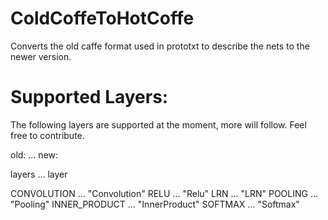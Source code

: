 # ColdCoffeToHotCoffe
Converts the old caffe format used in prototxt to describe the nets to the newer version. 


# Supported Layers:
The following layers are supported at the moment, more will follow. Feel free to contribute.


  old:           ...  new:

  layers         ...  layer

  CONVOLUTION    ... "Convolution"
  RELU           ... "Relu"
  LRN            ... "LRN"
  POOLING        ... "Pooling"
  INNER_PRODUCT  ... "InnerProduct"
  SOFTMAX        ... "Softmax"
